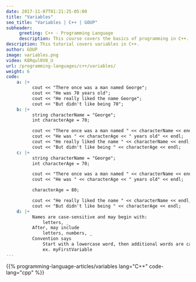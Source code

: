 ```yaml
---
date: 2017-11-07T01:21:25-05:00
title: "Variables"
seo_title: "Variables | C++ | GOUP"
subheader:
     greeting: C++ - Programming Language
     description: This course covers the basics of programming in C++. Work your way through the videos/articles and I'll teach you everything you need to know to start your programming journey!
description: This tutorial covers variables in C++.
author: GOUP
image: variables.png
video: K8Rqul0V8_U
url: /programming-languages/c++/variables/
weight: 6
code:
    a: |+
          cout << "There once was a man named George";
          cout << "He was 70 years old";
          cout << "He really liked the name George";
          cout << "But didn't like being 70";
    b: |+
          string characterName = "George";
          int characterAge = 70;

          cout << "There once was a man named " << characterName << endl;
          cout << "He was " << characterAge << " years old" << endl;
          cout << "He really liked the name " << characterName << endl;
          cout << "But didn't like being " << characterAge << endl;
    c: |+
          string characterName = "George";
          int characterAge = 70;

          cout << "There once was a man named " << characterName << endl;
          cout << "He was " << characterAge << " years old" << endl;

          characterAge = 80;

          cout << "He really liked the name " << characterName << endl;
          cout << "But didn't like being " << characterAge << endl;
    d: |+
          Names are case-sensitive and may begin with:
              letters, _
          After, may include
              letters, numbers, _
          Convention says
              Start with a lowercase word, then additional words are capitalized
              ex. myFirstVariable
---
```


{{% programming-language-articles/variables lang="C++" code-lang="cpp" %}}
